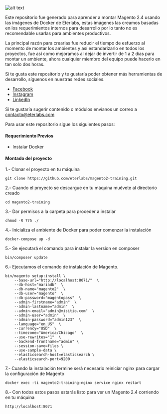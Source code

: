 ![alt text](https://eterlabs.com/media/github-docker-eterlabs.jpg)

Este repositorio fue generado para aprender a montar Magento 2.4 usando las imágenes de Docker de Eterlabs, estas imágenes las creamos basadas en los requerimientos internos para desarrollo por lo tanto no es recomendable usarlas para ambientes productivos.

La principal razón para crearlas fue reducir el tiempo de esfuerzo al momento de montar los ambientes y así estandarizarlo en todos los proyectos, fue así como mejoramos al dejar de invertir de 1 a 2 días para montar un ambiente, ahora cualquier miembro del equipo puede hacerlo en tan solo dos horas.

Si te gusta este repositorio y te gustaría poder obtener más herramientas de desarrollo, síguenos en nuestras redes sociales.


* [Facebook](https://www.facebook.com/eterlabsmx)
* [Instagram](https://www.instagram.com/eterlabsmx/)
* [LinkedIn](https://www.linkedin.com/company/eterlabs)


Si te gustaría sugerir contenido o módulos envíanos un correo a contacto@eterlabs.com

Para usar este repositorio sigue los siguientes pasos:

#### Requerimiento Previos

* Instalar Docker

#### Montado del proyecto


1.- Clonar el proyecto en tu máquina
```
git clone https://github.com/eterlabs/magento2-training.git
```

2.- Cuando el proyecto se descargue en tu máquina muévete al directorio creado
```
cd magento2-training
```

3.- Dar permisos a la carpeta para proceder a instalar
```
chmod -R 775 ./
```

4.- Inicializa el ambiente de Docker para poder comenzar la instalación
```
docker-compose up -d
```

5.- Se ejecutará el comando para instalar la version en composer
```
bin/composer update
```

6.- Ejecutamos el comando de instalación de Magento.
```
bin/magento setup:install \
    --base-url="http://localhost:8071/"  \
    --db-host="mariadb"  \
    --db-name="magento2"  \
    --db-user="magento"  \
    --db-password="magentopass"  \
    --admin-firstname="admin"  \
    --admin-lastname="admin"  \
    --admin-email="admin@misitio.com"  \
    --admin-user="admin"  \
    --admin-password="admin123"  \
    --language="en_US"  \
    --currency="USD"  \
    --timezone="America/Chicago"  \
    --use-rewrites="1"  \
    --backend-frontname="admin" \
    --session-save=files \
    --use-sample-data \
    --elasticsearch-host=elasticsearch \
    --elasticsearch-port=9200
```

7.- Cuando la instalación termine será necesario reiniciar nginx para cargar la configuración de Magento
```
docker exec -ti magento2-training-nginx service nginx restart
```

8.- Con todos estos pasos estarás listo para ver un Magento 2.4 corriendo en tu máquina
```
http://localhost:8071
```
